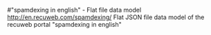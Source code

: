 #"spamdexing in english" - Flat file data model
http://en.recuweb.com/spamdexing/
Flat JSON file data model of the recuweb portal "spamdexing in english"
